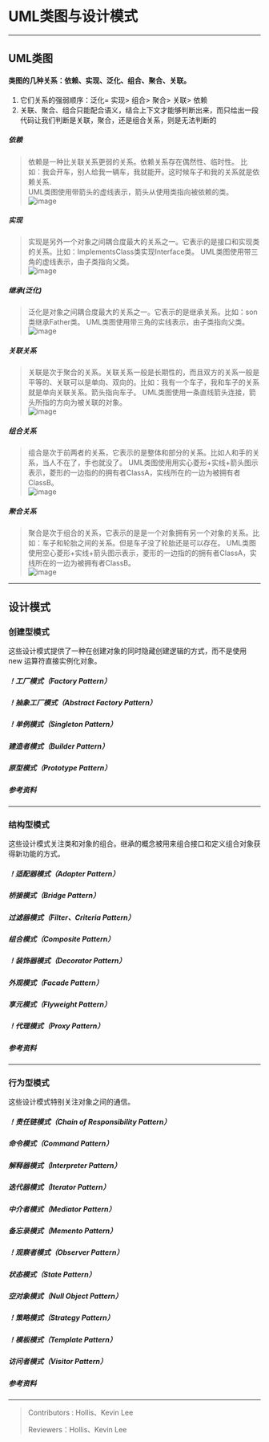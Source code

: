 # UML类图与设计模式

---

## UML类图
#### 类图的几种关系：依赖、实现、泛化、组合、聚合、关联。
1. 它们关系的强弱顺序：泛化= 实现> 组合> 聚合> 关联> 依赖
2. 关联、聚合、组合只能配合语义，结合上下文才能够判断出来，而只给出一段代码让我们判断是关联，聚合，还是组合关系，则是无法判断的
##### 依赖
> 依赖是一种比关联关系更弱的关系。依赖关系存在偶然性、临时性。
比如：我会开车，别人给我一辆车，我就能开。这时候车子和我的关系就是依赖关系.<br>
UML类图使用带箭头的虚线表示，箭头从使用类指向被依赖的类。<br>
![image](https://github.com/IKNOWJLY/Interview/blob/master/contents/img/Dependency.png)
##### 实现
>实现是另外一个对象之间耦合度最大的关系之一。它表示的是接口和实现类的关系。比如：ImplementsClass类实现Interface类。
UML类图使用带三角的虚线表示，由子类指向父类。<br>
![image](https://github.com/IKNOWJLY/Interview/blob/master/contents/img/Realization.png)

##### 继承(泛化)
>泛化是对象之间耦合度最大的关系之一。它表示的是继承关系。比如：son类继承Father类。
UML类图使用带三角的实线表示，由子类指向父类。<br>
![image](https://github.com/IKNOWJLY/Interview/blob/master/contents/img/Generalization.png)

##### 关联关系
>关联是次于聚合的关系。关联关系一般是长期性的，而且双方的关系一般是平等的、关联可以是单向、双向的。比如：我有一个车子，我和车子的关系就是单向关联关系。箭头指向车子。
UML类图使用一条直线箭头连接，箭头所指的方向为被关联的对象。<br>
![image](https://github.com/IKNOWJLY/Interview/blob/master/contents/img/Association.png)

##### 组合关系
>组合是次于前两者的关系，它表示的是整体和部分的关系。比如人和手的关系，当人不在了，手也就没了。
UML类图使用用实心菱形+实线+箭头图示表示，菱形的一边指的的拥有者ClassA，实线所在的一边为被拥有者ClassB。<br>
![image](https://github.com/IKNOWJLY/Interview/blob/master/contents/img/Composition.png)

##### 聚合关系
>聚合是次于组合的关系，它表示的是是一个对象拥有另一个对象的关系。比如：车子和轮胎之间的关系。但是车子没了轮胎还是可以存在。
UML类图使用空心菱形+实线+箭头图示表示，菱形的一边指的的拥有者ClassA，实线所在的一边为被拥有者ClassB。<br>
![image](https://github.com/IKNOWJLY/Interview/blob/master/contents/img/Aggregation.png)

---

## 设计模式

### 创建型模式
这些设计模式提供了一种在创建对象的同时隐藏创建逻辑的方式，而不是使用 new 运算符直接实例化对象。

##### ！工厂模式（Factory Pattern）

##### ！抽象工厂模式（Abstract Factory Pattern）

##### ！单例模式（Singleton Pattern）

##### 建造者模式（Builder Pattern）

##### 原型模式（Prototype Pattern）

##### 参考资料

---

### 结构型模式
这些设计模式关注类和对象的组合。继承的概念被用来组合接口和定义组合对象获得新功能的方式。
##### ！适配器模式（Adapter Pattern）

##### 桥接模式（Bridge Pattern）

##### 过滤器模式（Filter、Criteria Pattern）

##### 组合模式（Composite Pattern）

##### ！装饰器模式（Decorator Pattern）

##### 外观模式（Facade Pattern）

##### 享元模式（Flyweight Pattern）

##### ！代理模式（Proxy Pattern）

##### 参考资料

---

### 行为型模式
这些设计模式特别关注对象之间的通信。
##### ！责任链模式（Chain of Responsibility Pattern）

##### 命令模式（Command Pattern）

##### 解释器模式（Interpreter Pattern）

##### 迭代器模式（Iterator Pattern）

##### 中介者模式（Mediator Pattern）

##### 备忘录模式（Memento Pattern）

##### ！观察者模式（Observer Pattern）

##### 状态模式（State Pattern）

##### 空对象模式（Null Object Pattern）

##### ！策略模式（Strategy Pattern）

##### ！模板模式（Template Pattern）

##### 访问者模式（Visitor Pattern）

##### 参考资料

---

> Contributors : Hollis、Kevin Lee
>
> Reviewers：Hollis、Kevin Lee
